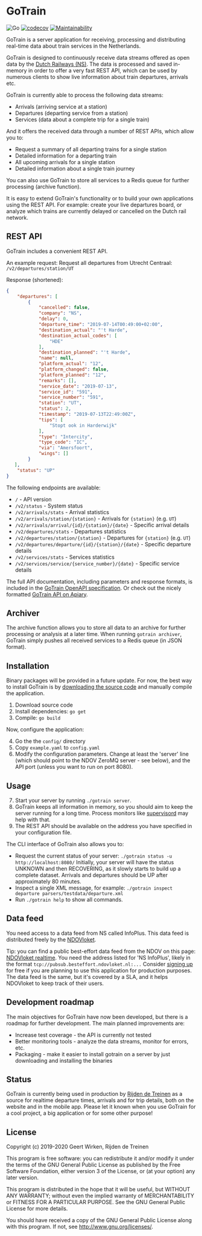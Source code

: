 GoTrain
=======

![Go](https://github.com/rijdendetreinen/gotrain/workflows/Go/badge.svg)
[![codecov](https://codecov.io/gh/rijdendetreinen/gotrain/branch/master/graph/badge.svg)](https://codecov.io/gh/rijdendetreinen/gotrain)
[![Maintainability](https://api.codeclimate.com/v1/badges/e35ed750fa4facc99e92/maintainability)](https://codeclimate.com/github/rijdendetreinen/gotrain/maintainability)

GoTrain is a server application for receiving, processing and distributing
real-time data about train services in the Netherlands.

GoTrain is designed to continuously receive data streams offered as open data
by the [Dutch Railways (NS)](http://www.ns.nl/). The data is processed and
saved in-memory in order to offer a very fast REST API, which can be used by
numerous clients to show live information about train departures, arrivals etc.

GoTrain is currently able to process the following data streams:

* Arrivals (arriving service at a station)
* Departures (departing service from a station)
* Services (data about a complete trip for a single train)

And it offers the received data through a number of REST APIs, which allow you
to:

* Request a summary of all departing trains for a single station
* Detailed information for a departing train
* All upcoming arrivals for a single station
* Detailed information about a single train journey

You can also use GoTrain to store all services to a Redis queue for further
processing (archive function).

It is easy to extend GoTrain's functionality or to build your own applications
using the REST API. For example: create your live departures board, or analyze
which trains are currently delayed or cancelled on the Dutch rail network.

REST API
--------

GoTrain includes a convenient REST API. 

An example request: Request all departures from Utrecht Centraal: 
`/v2/departures/station/UT`

Response (shortened):

```json
{
    "departures": [
        {
            "cancelled": false,
            "company": "NS",
            "delay": 0,
            "departure_time": "2019-07-14T00:49:00+02:00",
            "destination_actual": "'t Harde",
            "destination_actual_codes": [
                "HDE"
            ],
            "destination_planned": "'t Harde",
            "name": null,
            "platform_actual": "12",
            "platform_changed": false,
            "platform_planned": "12",
            "remarks": [],
            "service_date": "2019-07-13",
            "service_id": "591",
            "service_number": "591",
            "station": "UT",
            "status": 2,
            "timestamp": "2019-07-13T22:49:00Z",
            "tips": [
                "Stopt ook in Harderwijk"
            ],
            "type": "Intercity",
            "type_code": "IC",
            "via": "Amersfoort",
            "wings": []
        }
   ],
    "status": "UP"
}
```

The following endpoints are available:

* `/` - API version
* `/v2/status` - System status
* `/v2/arrivals/stats` - Arrival statistics
* `/v2/arrivals/station/{station}` - Arrivals for `{station}` (e.g. `UT`)
* `/v2/arrivals/arrival/{id}/{station}/{date}` - Specific arrival details
* `/v2/departures/stats` - Departures statistics
* `/v2/departures/station/{station}` - Departures for `{station}` (e.g. `UT`)
* `/v2/departures/departure/{id}/{station}/{date}` - Specific departure details
* `/v2/services/stats` - Services statistics
* `/v2/services/service/{service_number}/{date}` - Specific service details

The full API documentation, including parameters and response formats, is included
in the [GoTrain OpenAPI specification](openapi.yaml). Or check out the nicely
formatted [GoTrain API on Apiary](https://rijdendetreinen.docs.apiary.io/).

Archiver
--------

The archive function allows you to store all data to an archive for further
processing or analysis at a later time. When running `gotrain archiver`,
GoTrain simply pushes all received services to a Redis queue (in JSON format).

Installation
------------

Binary packages will be provided in a future update. For now, the best way to install GoTrain is by
[downloading the source code](https://github.com/rijdendetreinen/gotrain/releases) and manually compile
the application.

1. Download source code
2. Install dependencies: `go get`
3. Compile: `go build`

Now, configure the application:

4. Go the the `config/` directory
5. Copy `example.yaml` to `config.yaml`
6. Modify the configuration parameters. Change at least the 'server' line (which should point to the NDOV ZeroMQ server - see below), and the API port (unless you want to run on port 8080).

Usage
-----

7. Start your server by running `./gotrain server`.
8. GoTrain keeps all information in memory, so you should aim to keep the server running for a long time.
   Process monitors like [supervisord](http://supervisord.org/) may help with that.
9. The REST API should be available on the address you have specified in your configuration file.

The CLI interface of GoTrain also allows you to:

* Request the current status of your server: 
  `./gotrain status -u http://localhost:8080/` 
  Initially, your server will have the status UNKNOWN and then RECOVERING, as it slowly starts to build up a complete dataset.
  Arrivals and departures should be UP after approximately 80 minutes.
* Inspect a single XML message, for example: 
  `./gotrain inspect departure parsers/testdata/departure.xml` 
* Run `./gotrain help` to show all commands.

Data feed
---------

You need access to a data feed from NS called InfoPlus. This data feed is distributed freely by the [NDOVloket](https://ndovloket.nl/).

Tip: you can find a public best-effort data feed from the NDOV on this page: [NDOVloket realtime](http://data.ndovloket.nl/REALTIME.TXT).
You need the address listed for 'NS InfoPlus', likely in the format `tcp://pubsub.besteffort.ndovloket.nl:...` 
Consider [signing up](https://ndovloket.nl/aanmelden/) for free if you are planning to use this application for production purposes.
The data feed is the same, but it's covered by a SLA, and it helps NDOVloket to keep track of their users.

Development roadmap
-------------------

The main objectives for GoTrain have now been developed, but there is a roadmap
for further development. The main planned improvements are:

* Increase test coverage - the API is currently not tested
* Better monitoring tools - analyze the data streams, monitor for errors, etc.
* Packaging - make it easier to install gotrain on a server by just downloading
  and installing the binaries

Status
------

GoTrain is currently being used in production by
[Rijden de Treinen](https://www.rijdendetreinen.nl/) as a source for realtime
departure times, arrivals and for trip details, both on the website and in the
mobile app. Please let it known when you use GoTrain for a cool project, a big
application or for some other purpose!

License
-------

Copyright (c) 2019-2020 Geert Wirken, Rijden de Treinen

This program is free software: you can redistribute it and/or modify
it under the terms of the GNU General Public License as published by
the Free Software Foundation, either version 3 of the License, or
(at your option) any later version.

This program is distributed in the hope that it will be useful,
but WITHOUT ANY WARRANTY; without even the implied warranty of
MERCHANTABILITY or FITNESS FOR A PARTICULAR PURPOSE.  See the
GNU General Public License for more details.

You should have received a copy of the GNU General Public License
along with this program.  If not, see <http://www.gnu.org/licenses/>.
